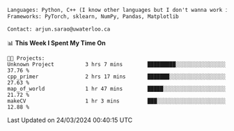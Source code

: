 ```txt
Languages: Python, C++ (I know other languages but I don't wanna work in em)
Frameworks: PyTorch, sklearn, NumPy, Pandas, Matplotlib

Contact: arjun.sarao@uwaterloo.ca
```

<!--START_SECTION:waka-->
📊 **This Week I Spent My Time On** 

```text
🐱‍💻 Projects: 
Unknown Project          3 hrs 7 mins        █████████░░░░░░░░░░░░░░░░   37.76 % 
cpp_primer               2 hrs 17 mins       ███████░░░░░░░░░░░░░░░░░░   27.63 % 
map_of_world             1 hr 47 mins        █████░░░░░░░░░░░░░░░░░░░░   21.72 % 
makeCV                   1 hr 3 mins         ███░░░░░░░░░░░░░░░░░░░░░░   12.88 % 
```


 Last Updated on 24/03/2024 00:40:15 UTC
<!--END_SECTION:waka-->
